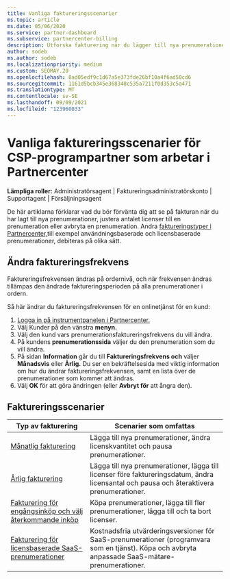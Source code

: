 ```yaml
---
title: Vanliga faktureringsscenarier
ms.topic: article
ms.date: 05/06/2020
ms.service: partner-dashboard
ms.subservice: partnercenter-billing
description: Utforska fakturering när du lägger till nya prenumerationer, justerar licensantalet eller avbryter en prenumeration. Se hur användningsbaserade och licensbaserade prenumerationer skiljer sig åt.
author: sodeb
ms.author: sodeb
ms.localizationpriority: medium
ms.custom: SEOMAY.20
ms.openlocfilehash: 8ad05edf9c1d67a5e373fde26bf10a4f6ad50cd6
ms.sourcegitcommit: 1161d5bcb345e368348c535a7211f0d353c5a471
ms.translationtype: MT
ms.contentlocale: sv-SE
ms.lasthandoff: 09/09/2021
ms.locfileid: "123960033"
---
```

# <a name="common-billing-scenarios-for-csp-program-partners-working-in-partner-center"></a>Vanliga faktureringsscenarier för CSP-programpartner som arbetar i Partnercenter

**Lämpliga roller:** Administratörsagent | Faktureringsadministratörskonto | Supportagent | Försäljningsagent

De här artiklarna förklarar vad du bör förvänta dig att se på fakturan när du har lagt till nya prenumerationer, justera antalet licenser till en prenumeration eller avbryta en prenumeration. Andra [faktureringstyper i Partnercenter,](./billing-basics.md)till exempel användningsbaserade och licensbaserade prenumerationer, debiteras på olika sätt.


## <a name="change-billing-frequency"></a>Ändra faktureringsfrekvens

Faktureringsfrekvensen ändras på ordernivå, och när frekvensen ändras tillämpas den ändrade faktureringsperioden på alla prenumerationer i ordern. 

Så här ändrar du faktureringsfrekvensen för en onlinetjänst för en kund:

1. [Logga in på instrumentpanelen i Partnercenter.](https://partner.microsoft.com/dashboard/home)
2. Välj Kunder på den vänstra **menyn.**
3. Välj den kund vars prenumerationsfaktureringsfrekvens du vill ändra.
4. På kundens **prenumerationssida** väljer du den prenumeration som du vill ändra.
5. På sidan **Information** går du till **Faktureringsfrekvens och** väljer **Månadsvis** eller **Årlig.** Du ser en bekräftelsesida med viktig information om hur du ändrar faktureringsfrekvensen, samt en lista över de prenumerationer som kommer att ändras.
6. Välj **OK** för att göra ändringen (eller **Avbryt för** att ångra den).

## <a name="billing-scenarios"></a>Faktureringsscenarier

| Typ av fakturering | Scenarier som omfattas |
| --------------- | ----------------- |
| [Månatlig fakturering](common-billing-scenarios-monthly.md) | Lägga till nya prenumerationer, ändra licenskvantitet och pausa prenumerationer. |
| [Årlig fakturering](common-billing-scenarios-annual.md) | Lägga till nya prenumerationer, lägga till licenser före faktureringsdatum, ändra licensantal och pausa och återaktivera prenumerationer. |
| [Fakturering för engångsinköp och välj återkommande inköp](common-billing-scenarios-onetime-recurring.md) | Köpa prenumerationer, lägga till fler prenumerationer, lägga till och ta bort licenser. |
| [Fakturering för licensbaserade SaaS-prenumerationer](common-billing-scenarios-saas.md) | Kostnadsfria utvärderingsversioner för SaaS-prenumerationer (programvara som en tjänst). Köpa och avbryta anpassade SaaS-mätare-prenumerationer. |
